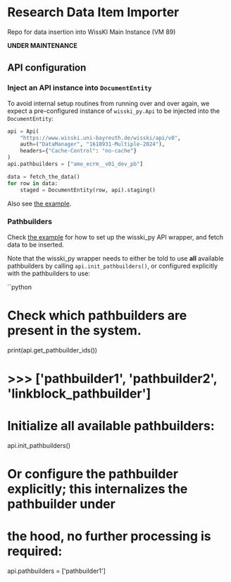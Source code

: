 # Research Data Item Importer
Repo for data insertion into WissKI Main Instance (VM 89)

**UNDER MAINTENANCE**

## API configuration

### Inject an API instance into `DocumentEntity`

To avoid internal setup routines from running over and over again, we expect a pre-configured instance of `wisski_py.Api` to be injected into the `DocumentEntity`:

``` python
api = Api(
    "https://www.wisski.uni-bayreuth.de/wisski/api/v0",
    auth=("DataManager", "1618931-Multiple-2024"),
    headers={"Cache-Control": "no-cache"}
)
api.pathbuilders = ["amo_ecrm__v01_dev_pb"]

data = fetch_the_data()
for row in data:
    staged = DocumentEntity(row, api).staging()
```

Also see [the example](example.py).


### Pathbuilders

Check [the example](example.py) for how to set up the wisski_py API wrapper, and fetch data to be inserted. 

Note that the wisski_py wrapper needs to either be told to use **all** available pathbuilders by calling `api.init_pathbuilders()`, or configured explicitly with the pathbuilders to use:

``python
# Check which pathbuilders are present in the system.
print(api.get_pathbuilder_ids()) 
# >>> ['pathbuilder1', 'pathbuilder2', 'linkblock_pathbuilder']

# Initialize all available pathbuilders:
api.init_pathbuilders()

# Or configure the pathbuilder explicitly; this internalizes the pathbuilder under
# the hood, no further processing is required:
api.pathbuilders = ['pathbuilder1']
```

